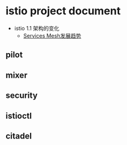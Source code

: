 # istio project document

- istio 1.1 架构的变化
  - [Services Mesh发展趋势](https://mp.weixin.qq.com/s/N_z14Ej_TUCEvo3Onzausw)

## pilot

## mixer

## security

## istioctl

## citadel
